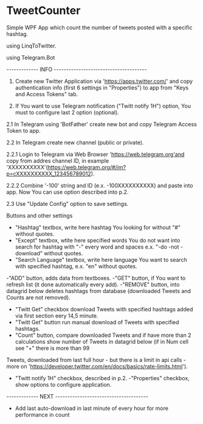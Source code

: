 # TweetCounter
Simple WPF App which count the number of tweets posted with a specific hashtag.

using LinqToTwitter.

using Telegram.Bot

------------- INFO --------------------------------------
1. Create new Twitter Application via 'https://apps.twitter.com/' and copy authentication info (first 6 settings in "Properties") to app from "Keys and Access Tokens" tab.

2. If You want to use Telegram notification ("Twitt notify 1H") option, You must to configure last 2 option (optional).

2.1 In Telegram using 'BotFather' create new bot and copy Telegram Access Token to app.

2.2 In Telegram create new channel (public or private).

2.2.1 Login to Telegram via Web Browser 'https://web.telegram.org'and copy from addres channel ID, in example 'XXXXXXXXXX'(https://web.telegram.org/#/im?p=cXXXXXXXXXX_123456789012).

2.2.2 Combine '-100' string and ID (e.x. -100XXXXXXXXXX) and paste into app. Now You can use option described into p.2.

2.3 Use "Update Config" option to save settings.

Buttons and other settings

- "Hashtag" textbox, write here hashtag You looking for without "#" without quotes.
- "Except" textbox, wtite here specified words You do not want into search for hashtag with "-" every word and spaces e.x. "-do -not -download" without quotes.
- "Search Language" textbox, write here language You want to search with specified hashtag, e.x. "en" without quotes.

-"ADD" button, adds data from textboxes.
-"GET" button, if You want to refresh list (it done automatically every add).
-"REMOVE" button, into datagrid below deletes hashtags from database (downloaded Tweets and Counts are not removed).

- "Twitt Get" checkbox download Tweets with specified hashtags added via first section eery 14,5 minute.
- "Twitt Get" button run manual download of Tweets with specified hashtags.
- "Count" button, compare downloaded Tweets and if have more than 2 calculations show number of Tweets in datagrid below (if in Num cell see "+" there is more than 99  

Tweets, downloaded from last full hour - but there is a limit in api calls - more on 'https://developer.twitter.com/en/docs/basics/rate-limits.html').
- "Twitt notify 1H" checkbox, described in p.2.
-"Properties" checkbox, show options to configure application.

-------------  NEXT --------------------------------------

- Add last auto-download in last minute of every hour for more performance in count 




